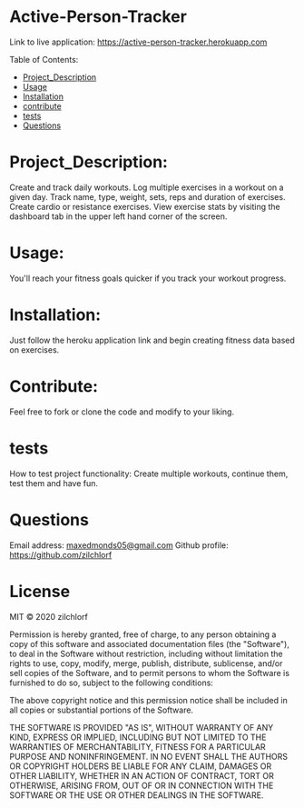 
# Active-Person-Tracker
Link to live application: https://active-person-tracker.herokuapp.com

Table of Contents:
        
- [Project_Description](#Project_Description)
- [Usage](#usage)
- [Installation](#installation)
- [contribute](#contribute)
- [tests](#tests)
- [Questions](#Questions)


# Project_Description:
Create and track daily workouts.  Log multiple exercises in a workout on a given day. Track name, type, weight, sets, reps and duration of exercises.  Create cardio or resistance exercises.  View exercise stats by visiting the dashboard tab in the upper left hand corner of the screen. 

# Usage:
 You'll reach your fitness goals quicker if you track your workout progress. 

# Installation:
 Just follow the heroku application link and begin creating fitness data based on exercises. 

# Contribute:
 Feel free to fork or clone the code and modify to your liking. 

# tests
How to test project functionality: Create multiple workouts, continue them, test them and have fun. 

# Questions
Email address: maxedmonds05@gmail.com
Github profile: https://github.com/zilchlorf

# License
MIT © 2020 zilchlorf

Permission is hereby granted, free of charge, to any person obtaining a copy of this software and associated documentation files (the "Software"), to deal in the Software without restriction, including without limitation the rights to use, copy, modify, merge, publish, distribute, sublicense, and/or sell copies of the Software, and to permit persons to whom the Software is furnished to do so, subject to the following conditions:

The above copyright notice and this permission notice shall be included in all copies or substantial portions of the Software.

THE SOFTWARE IS PROVIDED "AS IS", WITHOUT WARRANTY OF ANY KIND, EXPRESS OR IMPLIED, INCLUDING BUT NOT LIMITED TO THE WARRANTIES OF MERCHANTABILITY, FITNESS FOR A PARTICULAR PURPOSE AND NONINFRINGEMENT. IN NO EVENT SHALL THE AUTHORS OR COPYRIGHT HOLDERS BE LIABLE FOR ANY CLAIM, DAMAGES OR OTHER LIABILITY, WHETHER IN AN ACTION OF CONTRACT, TORT OR OTHERWISE, ARISING FROM, OUT OF OR IN CONNECTION WITH THE SOFTWARE OR THE USE OR OTHER DEALINGS IN THE SOFTWARE.
        
